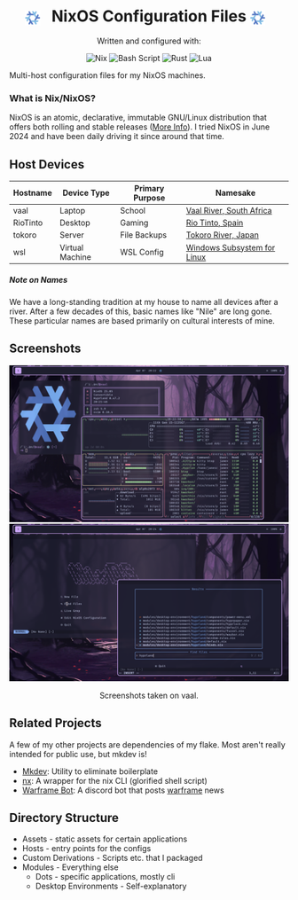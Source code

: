 <h1 align="center">
     <img src="./assets/nixos-logo.png" style="height: 1em; vertical-align: middle; margin-right: 0.5em;">
     NixOS Configuration Files
     <img src="./assets/nixos-logo.png" style="height: 1em; vertical-align: middle; margin-right: 0.5em;">
</h1>

<div align="center">
Written and configured with:

![Nix](https://img.shields.io/badge/NIX-5277C3.svg?style=for-the-badge&logo=NixOS&logoColor=white)
![Bash Script](https://img.shields.io/badge/bash_script-%23121011.svg?style=for-the-badge&logo=gnu-bash&logoColor=white)
![Rust](https://img.shields.io/badge/rust-%23000000.svg?style=for-the-badge&logo=rust&logoColor=white)
![Lua](https://img.shields.io/badge/lua-%232C2D72.svg?style=for-the-badge&logo=lua&logoColor=white)

</div>

Multi-host configuration files for my NixOS machines.

### What is Nix/NixOS?
NixOS is an atomic, declarative, immutable GNU/Linux distribution that offers both rolling and
stable releases ([More Info](https://en.wikipedia.org/wiki/NixOS)). I tried NixOS in June 2024
and have been daily driving it since around that time.

Host Devices
------------
| Hostname | Device Type     | Primary Purpose | Namesake                                                                                 |
|----------|-----------------|-----------------|------------------------------------------------------------------------------------------|
| vaal     | Laptop          | School          | [Vaal River, South Africa](https://en.wikipedia.org/wiki/Vaal_River)                     |
| RioTinto | Desktop         | Gaming          | [Rio Tinto, Spain](https://en.wikipedia.org/wiki/Rio_Tinto_(river))                      |
| tokoro   | Server          | File Backups    | [Tokoro River, Japan](https://en.wikipedia.org/wiki/Tokoro_River)                        |
| wsl      | Virtual Machine | WSL Config      | [Windows Subsystem for Linux](https://en.wikipedia.org/wiki/Windows_Subsystem_for_Linux) |

##### Note on Names
We have a long-standing tradition at my house to name all
devices after a river. After a few decades of this, basic
names like "Nile" are long gone. These particular names
are based primarily on cultural interests of mine.

Screenshots
-----------
![screenshot_1](./assets/screenshot_1.png)
![screenshot_2](./assets/screenshot_2.png)
<div align="center">Screenshots taken on vaal.</div>

Related Projects
----------------
A few of my other projects are dependencies of my flake. Most aren't really intended
for public use, but mkdev is!
- [Mkdev](https://github.com/4jamesccraven/mkdev): Utility to eliminate boilerplate
- [nx](https://github.com/4jamesccraven/nx): A wrapper for the nix CLI (glorified shell script)
- [Warframe Bot](https://github.com/4jamesccraven/warframe-bot): A discord bot that posts
  [warframe](https://www.warframe.com/) news

Directory Structure
-------------------
-  Assets - static assets for certain applications
-  Hosts - entry points for the configs
-  Custom Derivations - Scripts etc. that I packaged
-  Modules - Everything else
   - Dots - specific applications, mostly cli
   - Desktop Environments - Self-explanatory
